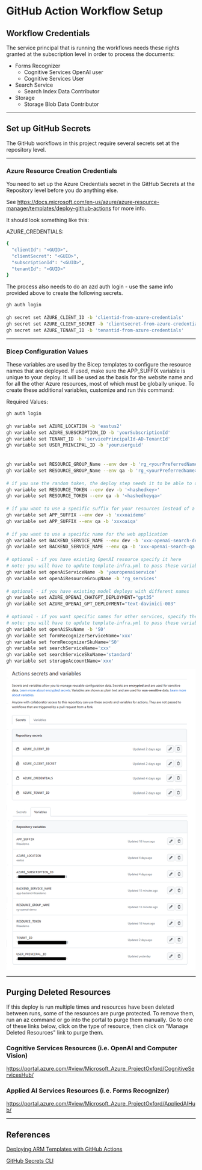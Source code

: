 # GitHub Action Workflow Setup

## Workflow Credentials

The service principal that is running the workflows needs these rights granted at the subscription level in order to process the documents:

- Forms Recognizer
  - Cognitive Services OpenAI user
  - Cognitive Services User
- Search Service
  - Search Index Data Contributor
- Storage
  - Storage Blob Data Contributor

---

## Set up GitHub Secrets

The GitHub workflows in this project require several secrets set at the repository level.

---

### Azure Resource Creation Credentials

You need to set up the Azure Credentials secret in the GitHub Secrets at the Repository level before you do anything else.

See https://docs.microsoft.com/en-us/azure/azure-resource-manager/templates/deploy-github-actions for more info.

It should look something like this:

AZURE_CREDENTIALS:

``` bash
{
  "clientId": "<GUID>", 
  "clientSecret": "<GUID>", 
  "subscriptionId": "<GUID>", 
  "tenantId": "<GUID>"
}
```

The process also needs to do an azd auth login - use the same info provided above to create the following secrets.

``` bash
gh auth login

gh secret set AZURE_CLIENT_ID -b 'clientid-from-azure-credentials'
gh secret set AZURE_CLIENT_SECRET -b 'clientsecret-from-azure-credentials'
gh secret set AZURE_TENANT_ID -b 'tenantid-from-azure-credentials'
```

---

### Bicep Configuration Values

These variables are used by the Bicep templates to configure the resource names that are deployed.  If used, make sure the APP_SUFFIX variable is unique to your deploy. It will be used as the basis for the website name and for all the other Azure resources, most of which must be globally unique.
To create these additional variables, customize and run this command:

Required Values:

``` bash
gh auth login

gh variable set AZURE_LOCATION -b 'eastus2'
gh variable set AZURE_SUBSCRIPTION_ID -b 'yourSubscriptionId'
gh variable set TENANT_ID -b 'servicePrincipalId-AD-TenantId'
gh variable set USER_PRINCIPAL_ID -b 'youruserguid'


gh variable set RESOURCE_GROUP_Name --env dev -b 'rg_<yourPreferredName>_dev'
gh variable set RESOURCE_GROUP_Name --env qa -b 'rg_<yourPreferredName>_qa'

# if you use the random token, the deploy step needs it to be able to deploy to the proper resource
gh variable set RESOURCE_TOKEN --env dev -b '<hashedkey>'
gh variable set RESOURCE_TOKEN --env qa -b '<hashedkeyqa>'

# if you want to use a specific suffix for your resources instead of a random token, specify this value
gh variable set APP_SUFFIX --env dev -b 'xxxoaidemo'
gh variable set APP_SUFFIX --env qa -b 'xxxoaiqa'

# if you want to use a specific name for the web application
gh variable set BACKEND_SERVICE_NAME --env dev -b 'xxx-openai-search-dev'
gh variable set BACKEND_SERVICE_NAME --env qa -b 'xxx-openai-search-qa'

# optional - if you have existing OpenAI resource specify it here
# note: you will have to update template-infra.yml to pass these variables in to main.bicep
gh variable set openAiServiceName -b 'youropenaiservice'
gh variable set openAiResourceGroupName -b 'rg_services'

# optional - if you have existing model deploys with different names
gh variable set AZURE_OPENAI_CHATGPT_DEPLOYMENT="gpt35"
gh variable set AZURE_OPENAI_GPT_DEPLOYMENT="text-davinici-003"

# optional - if you want specific names for other services, specify them here
# note: you will have to update template-infra.yml to pass these variables in to main.bicep
gh variable set openAiSkuName -b 'S0'
gh variable set formRecognizerServiceName='xxx'
gh variable set formRecognizerSkuName='S0'
gh variable set searchServiceName='xxx'
gh variable set searchServiceSkuName='standard'
gh variable set storageAccountName='xxx'

```

![Secrets Example](./Repo_Variables.png)

---

## Purging Deleted Resources

If this deploy is run multiple times and resources have been deleted between runs, some of the resources are purge protected.  To remove them, run an az command or go into the portal to purge them manually. Go to one of these links below, click on the type of resource, then click on "Manage Deleted Resources" link to purge them.

### Cognitive Services Resources (i.e. OpenAI and Computer Vision)

https://portal.azure.com/#view/Microsoft_Azure_ProjectOxford/CognitiveServicesHub/

### Applied AI Services Resources (i.e. Forms Recognizer)

https://portal.azure.com/#view/Microsoft_Azure_ProjectOxford/AppliedAIHub/

---

## References

[Deploying ARM Templates with GitHub Actions](https://docs.microsoft.com/en-us/azure/azure-resource-manager/templates/deploy-github-actions)

[GitHub Secrets CLI](https://cli.github.com/manual/gh_secret_set)
